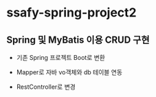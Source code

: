 # ssafy-spring-project2

## Spring 및 MyBatis 이용 CRUD 구현
- 기존 Spring 프로젝트 Boot로 변환

- Mapper로 자바 vo객체와 db 테이블 연동

- RestController로 변경
